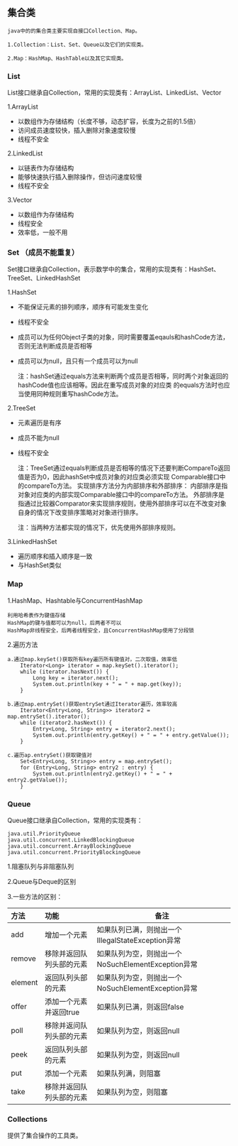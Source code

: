 ## 集合类
    
    java中的的集合类主要实现自接口Collection、Map。
    
    1.Collection：List、Set、Queue以及它们的实现类。
    
    2.Map：HashMap、HashTable以及其它实现类。
    

### List

List接口继承自Collection，常用的实现类有：ArrayList、LinkedList、Vector
    
1.ArrayList

- 以数组作为存储结构（长度不够，动态扩容，长度为之前的1.5倍）
- 访问成员速度较快，插入删除对象速度较慢
- 线程不安全
	
2.LinkedList

- 以链表作为存储结构
- 能够快速执行插入删除操作，但访问速度较慢
- 线程不安全
	
3.Vector	

- 以数组作为存储结构
- 线程安全
- 效率低，一般不用


### Set （成员不能重复）

Set接口继承自Collection，表示数学中的集合，常用的实现类有：HashSet、TreeSet、LinkedHashSet

1.HashSet 

- 不能保证元素的排列顺序，顺序有可能发生变化
- 线程不安全
- 成员可以为任何Object子类的对象，同时需要覆盖eqauls和hashCode方法，否则无法判断成员是否相等
- 成员可以为null，且只有一个成员可以为null


    注：hashSet通过equals方法来判断两个成员是否相等，同时两个对象返回的hashCode值也应该相等。因此在重写成员对象的对应类
    的equals方法时也应当使用同种规则重写hashCode方法。
			
2.TreeSet

- 元素遍历是有序
- 成员不能为null
- 线程不安全


    注：TreeSet通过equals判断成员是否相等的情况下还要判断CompareTo返回值是否为0，因此hashSet中成员对象的对应类必须实现
        Comparable接口中的compareTo方法。
    实现排序方法分为内部排序和外部排序：
        内部排序是指对象对应类的内部实现Comparable接口中的compareTo方法。
        外部排序是指通过比较器Comparator来实现排序规则，使用外部排序可以在不改变对象自身的情况下改变排序策略对对象进行排序。
        
    注：当两种方法都实现的情况下，优先使用外部排序规则。
	
3.LinkedHashSet

- 遍历顺序和插入顺序是一致
- 与HashSet类似


### Map

1.HashMap、Hashtable与ConcurrentHashMap

    利用哈希表作为键值存储
    HashMap的键与值都可以为null，后两者不可以
    HashMap非线程安全，后两者线程安全，且ConcurrentHashMap使用了分段锁
		
2.遍历方法

    a.通过map.keySet()获取所有key遍历所有键值对，二次取值，效率低
        Iterator<Long> iterator = map.keySet().iterator();
        while (iterator.hasNext()) {
            Long key = iterator.next();
            System.out.println(key + " = " + map.get(key));
        }
        
    b.通过map.entrySet()获取entrySet通过Iterator遍历，效率较高
        Iterator<Entry<Long, String>> iterator2 = map.entrySet().iterator();
        while (iterator2.hasNext()) {
            Entry<Long, String> entry = iterator2.next();
            System.out.println(entry.getKey() + " = " + entry.getValue());
        }
    
    c.遍历ap.entrySet()获取键值对
        Set<Entry<Long, String>> entry = map.entrySet();
        for (Entry<Long, String> entry2 : entry) {
            System.out.println(entry2.getKey() + " = " + entry2.getValue());
        }



### Queue

Queue接口继承自Collection，常用的实现类有：
    
    java.util.PriorityQueue
    java.util.concurrent.LinkedBlockingQueue
    java.util.concurrent.ArrayBlockingQueue
    java.util.concurrent.PriorityBlockingQueue

1.阻塞队列与非阻塞队列

2.Queue与Deque的区别
    
3.一些方法的区别：
    
|方法|功能|备注|
|:----|:----|----|
|add|增加一个元素|如果队列已满，则抛出一个IllegalStateException异常|
|remove|移除并返回队列头部的元素|如果队列为空，则抛出一个NoSuchElementException异常|
|element|返回队列头部的元素|如果队列为空，则抛出一个NoSuchElementException异常|
|offer|添加一个元素并返回true|如果队列已满，则返回false|
|poll|移除并返问队列头部的元素|如果队列为空，则返回null|
|peek|返回队列头部的元素|如果队列为空，则返回null|
|put|添加一个元素|如果队列满，则阻塞|
|take|移除并返回队列头部的元素|如果队列为空，则阻塞|


### Collections	

提供了集合操作的工具类。
		
		
		
		
		
		
		
		
		
		
		
		
		
		
		
		
		
		
		